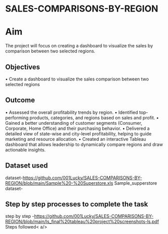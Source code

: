 # SALES-COMPARISONS-BY-REGION
# Aim
The project will focus on creating a dashboard to visualize the sales by comparison between two selected regions.
## Objectives
•	Create a dashboard to visualize the sales comparison between two selected regions
## Outcome
•	Assessed the overall profitability trends by region.
•	Identified top-performing products, categories, and regions based on sales and profit.
•	Gained a better understanding of customer segments (Consumer, Corporate, Home Office) and their purchasing behavior.
•	Delivered a detailed view of state-wise and city-level profitability, helping to guide marketing and resource allocation.
•	Created an interactive Tableau dashboard that allows leadership to dynamically compare regions and draw actionable insights.

## Dataset used 
dataset-<https://github.com/001Lucky/SALES-COMPARISONS-BY-REGION/blob/main/Sample%20-%20Superstore.xls> Sample_supperstore dataset-</a>
## Step by step processes to complete the task
step by step -<https://github.com/001Lucky/SALES-COMPARISONS-BY-REGION/blob/main/ls_final%20tableau%20project%20screenshots-ls.pdf> Steps followed< a/>
